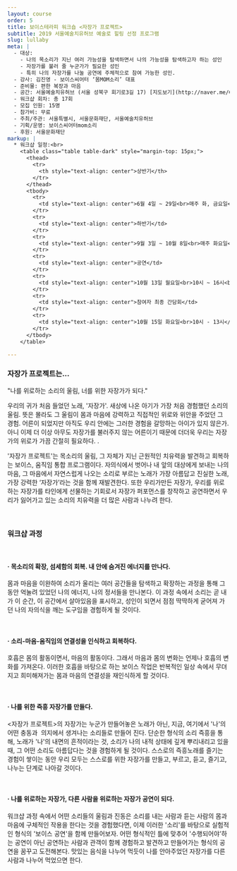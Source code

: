 ```yaml
---
layout: course
order: 5
title: 보이스테라피 워크숍 <자장가 프로젝트>
subtitle: 2019 서울예술치유허브 예술로 힐링 선정 프로그램
slug: lullaby
meta: |
  - 대상:
    - 나의 목소리가 지닌 여러 가능성을 탐색하면서 나의 가능성을 탐색하고자 하는 성인
    - 자장가를 불러 줄 누군가가 필요한 성인
    - 특히 나의 자장가를 나눌 공연에 주체적으로 참여 가능한 성인.
  - 강사: 김진영 - 보이스씨어터 ‘몸MOM소리’ 대표
  - 준비물: 편한 복장과 마음
  - 공간: 서울예술치유허브 (서울 성북구 회기로3길 17) [지도보기](http://naver.me/GzX2qczc){:.btn.btn-primary.btn-sm}
  - 워크샵 회차: 총 17회
  - 모집 인원: 15명
  - 참가비: 무료
  - 주최/주관: 서울특별시, 서울문화재단, 서울예술치유허브
  - 기획/운영: 보이스씨어터mom소리
  - 후원: 서울문화재단
markup: |
  * 워크샵 일정:<br>
    <table class="table table-dark" style="margin-top: 15px;">
      <thead>
        <tr>
          <th style="text-align: center">상반기</th>
        </tr>
      </thead>
      <tbody>
        <tr>
          <td style="text-align: center">6월 4일 ~ 29일<br>매주 화, 금요일<br>10시 - 13시</td>
        </tr>
        <tr>
          <td style="text-align: center">하반기</td>
        </tr>
        <tr>
          <td style="text-align: center">9월 3일 ~ 10월 8일<br>매주 화요일<br>10시 - 13시</td>
        </tr>
        <tr>
          <td style="text-align: center">공연</td>
        </tr>
        <tr>
          <td style="text-align: center">10월 13일 월요일<br>10시 ~ 16시<br>(리허설 포함)</td>
        </tr>
        <tr>
          <td style="text-align: center">참여자 최종 간담회</td>
        </tr>
        <tr>
          <td style="text-align: center">10월 15일 화요일<br>10시 - 13시</td>
        </tr>
      </tbody>
    </table>

---
```


### 자장가 프로젝트는…

"나를 위로하는 소리의 울림, 너를 위한 자장가가 되다."

우리의 귀가 처음 들었던 노래, '자장가'.
새상에 나온 아기가 가장 처음 경험했던 소리의 울림.
뜻은 몰라도 그 울림이 몸과 마음에 강력하고 직접적인 위로와 위안을 주었던 그 경험.
어른이 되었지만 아직도 우리 안에는 그러한 경험을 갈망하는 아이가 있지 않은가. 아니 이제 더 이상 아무도 자장가를 불러주지 않는 어른이기 때문에 더더욱 우리는 자장가의 위로가 가끔 간절히 필요하다. .

'자장가 프로젝트'는 목소리의 울림, 그 자체가 지닌 근원적인 치유력을 발견하고 회복하는 보이스, 움직임 통합 프로그램이다. 자의식에서 벗어나 내 앞의 대상에게 보내는 나의 마음, 그 마음에서 자연스럽게 나오는 소리로 부르는 노래가 가장 아름답고 진실한 노래, 가장 강력한 ‘자장가’라는 것을 함께 재발견한다. 또한 우리가만든 자장가, 우리를 위로하는 자장가를 타인에게 선물하는 기회로서 자장가 퍼포먼스를 창작하고 공연하면서 우리가 잃어가고 있는 소리의 치유력을 더 많은 사람과 나누려 한다.

&nbsp;

### 워크샵 과정

&nbsp;

#### · 목소리의 확장, 섬세함의 회복. 내 안에 숨겨진 에너지를 만나다.

몸과 마음을 이완하여 소리가 울리는 여러 공간들을 탐색하고 확장하는 과정을 통해 그동안 억눌려 있었던 나의 에너지, 나의 정서들을 만나본다. 이 과정 속에서 소리는 곧 내가 이 순간, 이 공간에서 살아있음을 표시하고, 성인이 되면서 점점 딱딱하게 굳어져 가던 나의 자의식을 깨는 도구임을 경험하게 될 것이다.

&nbsp;

#### · 소리-마음-움직임의 연결성을 인식하고 회복하다.

호흡은 몸의 활동이면서, 마음의 활동이다. 그래서 마음과 몸의 변화는 언제나 호흡의 변화를 가져온다. 이러한 호흡을 바탕으로 하는 보이스 작업은 반복적인 일상 속에서 무뎌지고 희미해져가는 몸과 마음의 연결성을 재인식하게 할 것이다.

&nbsp;

#### · 나를 위한 즉흥 자장가를 만들다.

&lt;자장가 프로젝트&gt;의 자장가는 누군가 만들어놓은 노래가 아닌, 지금, 여기에서 '나'의 어떤 충동과  의지에서 생겨나는 소리들로 만들어 진다. 단순한 형식의 소리 즉흥을 통해, 노래가 '나'의 내면의 흔적이라는 것, 소리가 나의 내적 상태에 깊게 뿌리내리고 있을 때, 그 어떤 소리도 아름답다는 것을 경험하게 될 것이다. 스스로의 즉흥노래를 즐기는 경험이 쌓이는 동안 우리 모두는 스스로를 위한 자장가를 만들고, 부르고, 듣고, 즐기고, 나누는 단계로 나아갈 것이다.

&nbsp;

#### · 나를 위로하는 자장가, 다른 사람을 위로하는 자장가 공연이 되다.

워크샵 과정 속에서 어떤 소리들의 울림과 진동은 소리를 내는 사람과 듣는 사람의 몸과 마음에 구체적인 작용을 한다는 것을 경험했다면, 이제 이러한 '소리'를 바탕으로 실험적인 형식의 '보이스 공연'을 함께 만들어보자.
어떤 형식적인 틀에 맞추어 '수행되어야'하는 공연이 아닌 공연하는 사람과 관객이 함께 경험하고 발견하고 만들어가는 형식의 공연을 꿈꾸고 도전해본다. 맛있는 음식을 나누어 먹듯이 나를 안아주었던 자장가를 다른 사람과 나누어 먹었으면 한다.

&nbsp;
